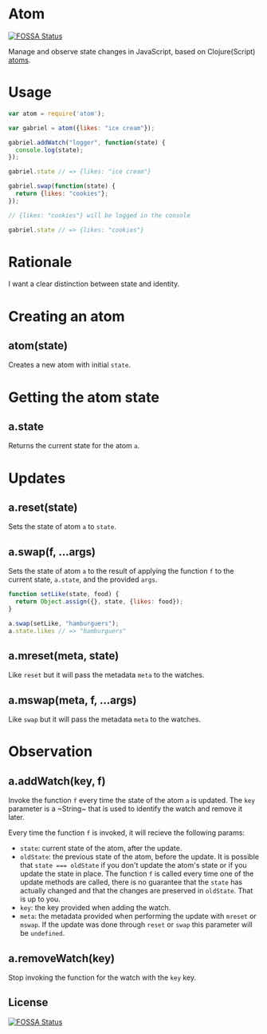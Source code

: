 # Atom
[![FOSSA Status](https://app.fossa.com/api/projects/git%2Bgithub.com%2Fgnandretta%2Fatom-js.svg?type=shield)](https://app.fossa.com/projects/git%2Bgithub.com%2Fgnandretta%2Fatom-js?ref=badge_shield)


Manage and observe state changes in JavaScript, based on
Clojure(Script) [atoms](http://clojuredocs.org/clojure.core/atom).

# Usage

```js
var atom = require('atom');

var gabriel = atom({likes: "ice cream"});

gabriel.addWatch("logger", function(state) {
  console.log(state);
});

gabriel.state // => {likes: "ice cream"}

gabriel.swap(function(state) {
  return {likes: "cookies"};
});

// {likes: "cookies"} will be logged in the console

gabriel.state // => {likes: "cookies"}
```

# Rationale

I want a clear distinction between state and identity.

# Creating an atom

## atom(state)

Creates a new atom with initial `state`.

# Getting the atom state

## a.state

Returns the current state for the atom `a`.

# Updates

## a.reset(state)

Sets the state of atom `a` to `state`.

## a.swap(f, ...args)

Sets the state of atom `a` to the result of applying the function `f`
to the current state, `a.state`, and the provided `args`.

```js
function setLike(state, food) {
  return Object.assign({}, state, {likes: food});
}

a.swap(setLike, "hamburguers");
a.state.likes // => "hamburguers"
```

## a.mreset(meta, state)

Like `reset` but it will pass the metadata `meta` to the watches.

## a.mswap(meta, f, ...args)

Like `swap` but it will pass the metadata `meta` to the watches.

# Observation

## a.addWatch(key, f)

Invoke the function `f` every time the state of the atom `a` is
updated. The `key` parameter is a ~String~ that is used to identify
the watch and remove it later.

Every time the function `f` is invoked, it will recieve the following
params:

- `state`: current state of the atom, after the update.
- `oldState`: the previous state of the atom, before the update. It is
  possible that `state === oldState` if you don't update the atom's
  state or if you update the state in place. The function `f` is
  called every time one of the update methods are called, there is no
  guarantee that the `state` has actually changed and that the changes
  are preserved in `oldState`. That is up to you.
- `key`: the key provided when adding the watch.
- `meta`: the metadata provided when performing the update with
  `mreset` or `mswap`. If the update was done through `reset` or
  `swap` this parameter will be `undefined`.

## a.removeWatch(key)

Stop invoking the function for the watch with the `key` key.


## License
[![FOSSA Status](https://app.fossa.com/api/projects/git%2Bgithub.com%2Fgnandretta%2Fatom-js.svg?type=large)](https://app.fossa.com/projects/git%2Bgithub.com%2Fgnandretta%2Fatom-js?ref=badge_large)